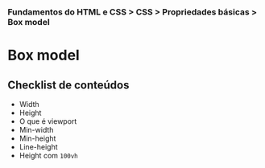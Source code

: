 ### Fundamentos do HTML e CSS > CSS > Propriedades básicas > Box model

# Box model

## Checklist de conteúdos
- Width
- Height
- O que é viewport
- Min-width
- Min-height
- Line-height
- Height com `100vh`
